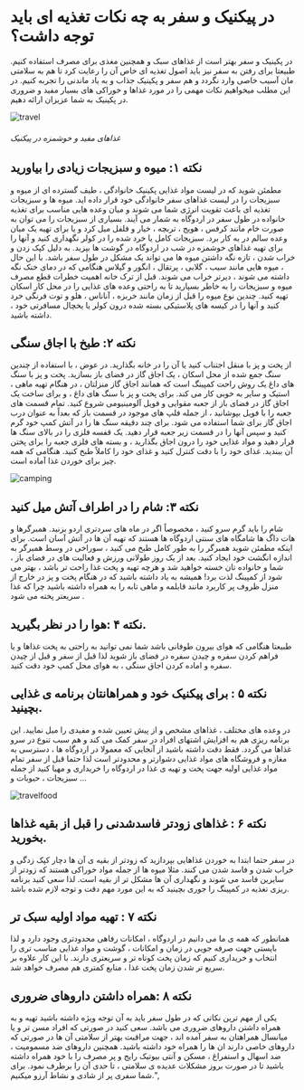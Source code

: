 # در پیکنیک و سفر به چه نکات تغذیه ای باید توجه داشت؟
در پکینیک و سفر بهتر است از غذاهای سبک و همچنین مغذی برای مصرف استفاده کنیم.
طبیعتا برای رفتن به سفر نیز باید اصول تغذیه ای خاص آن را رعایت کرد تا هم به سلامتی مان آسیب خاصی وارد نگردد و هم سفر و پکینیک جذاب و به یاد ماندنی را تجربه کنیم.
در این مطلب میخواهیم نکات مهمی را در مورد غذاها و خوراکی های بسیار مفید و ضروری در پکینیک به شما عزیزان ارائه دهیم.

![travel]( http://s6.picofile.com/file/8390300676/travel.png ) 

###### غذاهای مفید و خوشمزه در پیکنیک 

## نکته ۱: میوه و سبزیجات زیادی را بیاورید
مطمئن شوید که در لیست مواد غذایی پکینیک خانوادگی ، طیف گسترده ای از میوه و سبزیجات را در لیست غذاهای سفر خانوادگی خود قرار داده اید. میوه ها و سبزیجات تغذیه ای باعث تقویت انرژی شما می شوند و میان وعده هایی مناسب برای تغذیه خانواده در طول سفر در اردوگاه به شمار می آیند. بسیاری از سبزیجات را می توان به صورت خام مانند کرفس ، هویج ، تربچه ، خیار و فلفل میل کرد و یا برای تهیه یک میان وعده سالم در به کار برد. سبزیجات کامل یا خرد شده را در کولر نگهداری کنید و آنها را برای تهیه غذاهای خوشمزه در شب در اردوگاه در گوشت ها بپزید. به دلیل کپک زدن و خراب شدن ، تازه نگه داشتن میوه ها می تواند یک مشکل در طول سفر باشد. با این حال ، میوه هایی مانند سیب ، گلابی ، پرتقال ، انگور و گیلاس هنگامی که در دمای خنک نگه داشته می شوند ، دیرتر خراب می شوند. قبل از ترک خانه اهمیت خطرات قطع مصرف میوه و سبزیجات را به خاطر بسپارید تا به راحتی وعده های غذایی را در محل کار اسکان تهیه کنید. چندین نوع میوه را قبل از زمان مانند خربزه ، آناناس ، هلو و توت فرنگی خرد کنید و آنها را در کیسه های پلاستیکی بسته شده درون کولر یا یخچال مسافرتی خود ، داشته باشید.
## نکته ۲: طبخ با اجاق سنگی
از پخت و پز با منقل اجتناب کنید یا آن را در خانه بگذارید. در عوض ، با استفاده از چندین سنگ جمع شده از محل اسکان ، یک اجاق گاز در فضای باز بسازید. پخت و پز با سنگ های داغ یک روش راحت کمپینگ است که همانند اجاق گاز منزلتان ، در هنگام تهیه ماهی ، استیک و سایر به خوبی کار می کند.
برای پخت و پز با سنگ های داغ ، و برای ساخت یک اجاق گاز در فضای باز از جعبه مقوایی و فویل آلومینیومی شروع کنید. تمام قسمت های جعبه را با فویل بپوشانید ، از جمله فلپ های موجود در قسمت باز که بعداً به عنوان درب اجاق گاز برای شما استفاده می شود. برای چند دقیقه سنگ ها را در آتش کمپ خود گرم کنید و سپس آنها را در قسمت زیر جعبه قرار دهید. یک قفسه فلزی را در بالای سنگ ها قرار دهید و مواد غذایی خود را درون اجاق بگذارید ، و بسته های فلزی جعبه را برای پختن آن ببندید. غذای خود را با دقت کنترل کنید و غذای خود را کاملاً طبخ کنید. هنگامی که همه چیز برای خوردن غذا آماده است.

![camping](http://s6.picofile.com/file/8390300700/camping.png)

## نکته ۳: شام را در اطراف آتش میل کنید
شام را باید گرم سرو کنید ، مخصوصاً اگر در ماه های سردتری اردو بزنید. همبرگرها و هات داگ ها شامگاه های سنتی اردوگاه ها هستند که تهیه آن ها در آتش آسان است. برای اینکه مطمئن شوید همبرگر را به طور کامل طبخ می کنید ، سوراخی در وسط همبرگر به اندازه انگشت خود ایجاد کنید. 
بعد از یک روز طولانی ورزش و فعالیت های در فضای باز ، شما و خانواده تان خسته خواهید شد و هرچه تهیه و پخت غذا راحت تر باشد ، بهتر می شود از کمپینگ لذت برد! همیشه به یاد داشته باشید که در هنگام پخت و پز در خارج از منزل ظروف پر کاربرد مانند قابلمه و ماهی تابه را به همراه داشته باشید چرا که غذا سریعتر پخته می شود .
## نکته ۴ :هوا را در نظر بگیرید.
طبیعتا هنگامی که هوای بیرون طوفانی باشد شما نمی توانید به راحتی به پخت غذاها و یا فراهم کردن سفره و چیدن سفره در فضای باز شوید لذا قبل از سفر و قبل از چیدن سفره و اماده کردن اجاق سنگی ، به هوای محل کمپ خود دقت کنید.
## نکته ۵ : برای پیکنیک خود و همراهانتان برنامه ی غذایی بچینید.
در وعده های مختلف ، غذاهای مشخص و از پیش تعیین شده و مفیدی را میل نمایید. این برنامه ریزی هم به افزایش اشتهای افراد در سفر کمک می کند و هم سبب تنوع در سرو غذاها می گردد.
فقط دقت داشته باشید از آنجایی که معمولا در اردوگاه ها ، دسترسی به مغازه و فروشگاه های مواد غذایی دشوارتر و محدودتر است لذا حتما قبل از سفر  تمام مواد غذایی اولیه جهت پخت و تهیه ی غذا در اردوگاه  را خریداری و مهیا کنید از جمله سبزیجات ، حبوبات و ...

![travelfood](http://s6.picofile.com/file/8390300650/travelfood.png)
## نکته ۶ : غذاهای زودتر فاسدشدنی را قبل از بقیه غذاها بخورید.
در سفر حتما ابتدا به خوردن غذاهایی بپردازید که زودتر از بقیه ی آن ها دچار کپک زدگی و خراب شدن و فاسد شدن می کنند. مثلا میوه ها از جمله مواد خوراکی هستند که زودتر از سایرین فاسد می شوند و نگهداری آن ها مشکل تر از بقیه است. لذا سعی کنید برنامه ریزی تغذیه در کمپینگ را جوری بچینید که به این مورد مهم دقت و توجه لازم شده باشد.
## نکته ۷ : تهیه مواد اولیه سبک تر
همانطور که همه ی ما می دانیم در اردوگاه ، امکانات رفاهی محدودتری وجود دارد و لذا بایستی جهت صرفه جویی در زمان و امکانات ، گوشت و مواد غذایی مناسب تری را انتخاب و خریداری کنیم که زمان پخت کوتاه تر و سریعتری دارند.
با این کار علاوه بر سریع تر شدن زمان پخت غذا ، منابع کمتری هم مصرف خواهد شد.
## نکته ۸ :همراه داشتن داروهای ضروری
یکی از مهم ترین نکاتی که در طول سفر باید به آن توجه ویژه داشته باشید تهیه و به همراه داشتن داروهای ضروری می باشد. سعی کنید در صورتی که افراد مسن تر و یا میانسال همراهتان به سفر آمده اند ، جهت مراقبت بهتر از سلامتی آن ها در صورتی که داروهای خاصی دارند ان ها را همراه خود داشته باشید. همچنین داروهای ضد مسمومیت ، ضد اسهال و استفراغ ، مسکن و آنتی بیوتیک رایج و پر مصرف را با خود همراه داشته باشید تا در صورت بروز مشکلات عدیده ی سلامتی ، تا حدی آن را برطرف نمود.
برای شما سفری پر از شادی و نشاط آرزو میکنیم.",
